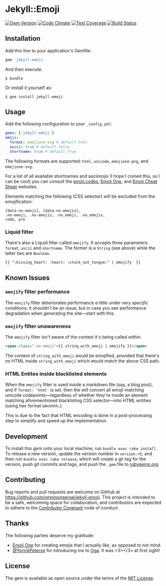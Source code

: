 # Jekyll::Emoji

[![Gem Version](https://badge.fury.io/rb/jekyll-emoji.svg)](http://badge.fury.io/rb/jekyll-emoji)
[![Code Climate](https://codeclimate.com/github/omninonsense/jekyll-emoji/badges/gpa.svg)](https://codeclimate.com/github/omninonsense/jekyll-emoji)
[![Test Coverage](https://codeclimate.com/github/omninonsense/jekyll-emoji/badges/coverage.svg)](https://codeclimate.com/github/omninonsense/jekyll-emoji/coverage)
[![Build Status](https://travis-ci.org/omninonsense/jekyll-emoji.svg?branch=master)](https://travis-ci.org/omninonsense/jekyll-emoji)


## Installation

Add this line to your application's Gemfile:

```ruby
gem 'jekyll-emoji'
```

And then execute:

    $ bundle

Or install it yourself as:

    $ gem install jekyll-emoji

## Usage

Add the following configuration to your `_config.yml`:

~~~yaml
gems: ['jekyll-emoji']
emoji:
  format: emojione-svg # default html
  ascii: true # default false
  shortname: true # default true
~~~

The following formats are supported: `html`, `unicode`, `emojione-png`, and ` emojione-svg`.

For a list of all available shortnames and asciimojis (I hope I coined this, so I can be cool) you can consult the [emoji.codes](http://emoji.codes), [Emoji One](http://emojione.com), and [Emoji Cheat Sheet](http://www.emoji-cheat-sheet.com/) websites.

Elements matching the following (CSS selector) will be excluded from the emojification:

~~~
[data-no-emoji], [data-no-emojis],
.no-emoji, .no-emojis, .no_emoji, .no_emojis,
code, pre
~~~

### Liquid filter

There's also a Liquid filter called `emojify`. It accepts three parameters: `format`, `ascii` and `shortname`. The former is a `String` (see above) while the latter two are `Boolean`.

```
{{ ":kissing_heart: :heart: :stuck_out_tongue:" | emojify  }}
```

## Known Issues

### `emojify` filter performance

The `emojify` filter deteriorates performance *a little* under very *specific* conditions; it shouldn't be an issue, but in case you see performance degradation when generating the site&mdash;start with this.

### `emojify` filter unawareness

The `emojify` filter isn't aware of the context it's being called within.

~~~html
<span class=".no-emoji">{{ string_with_emoji | emojify }}</span>
~~~

The content of `string_with_emoji` would be emojified, provided that there's no HTML inside `string_with_emoji` which would match the above CSS path.

### HTML Entites inside blacklisted elements

When the `emojify` filter is used inside a markdown file (say, a blog post), and if `format: 'html'` is set, then the will convert all emoji-matching unicode codepoints&mdash;regardless of whether they're inside an element matching aforementioned blacklisting CSS selector&mdash;into HTML entities (using hex format `&#xhhhh;`).

This is due to the fact that HTML encoding is done in a post-processing step to simplify and speed up the implementation.

## Development

To install this gem onto your local machine, run `bundle exec rake install`. To release a new version, update the version number in `version.rb`, and then run `bundle exec rake release`, which will create a git tag for the version, push git commits and tags, and push the `.gem` file to [rubygems.org](https://rubygems.org).

## Contributing

Bug reports and pull requests are welcome on GitHub at https://github.com/omninonsense/jekyll-emoji. This project is intended to be a safe, welcoming space for collaboration, and contributors are expected to adhere to the [Contributor Covenant](contributor-covenant.org) code of conduct.

## Thanks

The following parties deserve my gratitude:
 - [Emoji One](http://emojione.com/) for creating emojis that I actually *like*, as opposed to not mind.
 - [@YorickPeterse](https://github.com/YorickPeterse) for introducing me to [Oga](https://github.com/YorickPeterse).
It was &lt;3&gt;&lt;/3&gt; at first sight!

## License

The gem is available as open source under the terms of the [MIT License](http://opensource.org/licenses/MIT).
